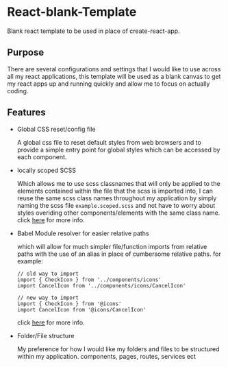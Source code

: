 # React-blank-Template
Blank react template to be used in place of create-react-app.

## Purpose
There are several configurations and settings that I would like to use across all my react applications, this template will be used as a blank canvas to get my react apps up and running quickly and allow me to focus on actually coding.

## Features

- Global CSS reset/config file

    A global css file to reset default styles from web browsers and to provide a simple entry point for global styles which can be accessed by each component.

- locally scoped SCSS

    Which allows me to use scss classnames that will only be applied to the elements contained within the file that the scss is imported into, I can reuse the same scss class names throughout my application by simply naming the scss file `example.scoped.scss` and not have to worry about styles overiding other components/elements with the same class name. click [here](https://dev.to/viclafouch/how-to-scope-your-css-scss-in-react-js-271a) for more info.
    
- Babel Module resolver for easier relative paths

    which will allow for much simpler file/function imports from relative paths with the use of an alias in place of cumbersome relative paths. for example:
    
      // old way to import
      import { CheckIcon } from '../components/icons'
      import CancelIcon from '../components/icons/CancelIcon'
 
      // new way to import
      import { CheckIcon } from '@icons'
      import CancelIcon from '@icons/CancelIcon'
      
   click [here](https://www.robinwieruch.de/babel-module-resolver) for more info.
    
    
    
- Folder/File structure
    
    My preference for how I would like my folders and files to be structured within my application. components, pages, routes, services ect
